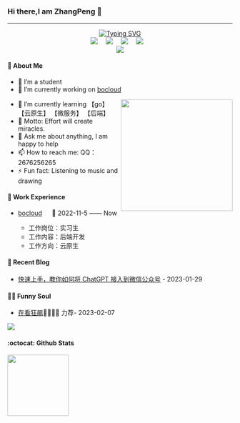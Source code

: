 ###  Hi there,I am ZhangPeng 👋
*** 


<!-- dynamic typing effect 动态打字效果 -->

  <div align="center">
    <a href="https://blog.sunguoqi.com/">
      <img src="https://readme-typing-svg.demolab.com?font=Fira+Code&pause=1000&width=435&lines=log.Println(%22Hello%2C%20World%22);小张同学祝您今天愉快! &center=true&size=27" alt="Typing SVG" />
    </a>
  </div>

  <!-- profile logo 个人资料徽标 -->

  <div align="center">
    <a href="https://www.cnblogs.com/"><img src="https://img.shields.io/badge/Website-博客-blue" /></a>&emsp;
    <a href="https://space.bilibili.com/511475314?spm_id_from=333.1007.0.0"><img src="https://img.shields.io/badge/Bilibili-B站-ff69b4" /></a>&emsp;
    <a href="https://blog.csdn.net/weixin_51299478?spm=1000.2115.3001.5343/"><img src="https://img.shields.io/badge/CSDN-论坛-c32136" /></a>&emsp;
    <a href="https://www.zhihu.com/people/ba-shou-gei-wo-7-35"><img src="https://img.shields.io/badge/Zhihu-知乎-blue" /></a>&emsp;
    <br>
     <!-- Snake Code Contribution Map 贪吃蛇代码贡献图 -->
    <img src="https://cdn.jsdelivr.net/gh/sun0225SUN/sun0225SUN/profile-snake-contrib/github-contribution-grid-snake-dark.svg" />

  </div>

</div>

#### 🤺 About Me
- 👯 I’m a student
- 🔭 I’m currently working on [bocloud](https://www.bocloud.com.cn/)

<img align="right" width="250" src="https://cdn.jsdelivr.net/gh/sun0225SUN/sun0225SUN/assets/images/hi.gif" />

- 🌱 I’m currently learning 【go】 【云原生】 【微服务】 【后端】
- 🤔 Motto: Effort will create miracles.
- 💬 Ask me about anything, I am happy to help
- 📫 How to reach me: QQ：2676256265
- ⚡ Fun fact: Listening to music and drawing

#### 🏢 Work Experience


- [bocloud](https://www.bocloud.com.cn/) &emsp; 📌 2022-11-5 —— Now

  - 工作岗位：实习生
  - 工作内容：后端开发
  - 工作方向：云原生

</td>
</tr>

<tr><td>
  
#### 📃 Recent Blog


<!-- START_SECTION:blog -->

* <a href='https://blog.sunguoqi.com/archives/chatgpt' target='_blank'>快速上手，教你如何将 ChatGPT 接入到微信公众号</a> - 2023-01-29
<!-- END_SECTION:blog -->

</td></tr>

<tr><td>
  
#### 🤾‍♂️ Funny Soul
* <a href='http://movie.douban.com/subject/35465232/' target='_blank'>在看狂飙</a>🦉🦉🦉🦉 力荐- 2023-02-07
  
  
<img src="https://cdn.jsdelivr.net/gh/sun0225SUN/sun0225SUN/assets/images/icon.png" />

#### :octocat: Github Stats
<img height="137px" src="https://github-readme-stats-git-masterrstaa-rickstaa.vercel.app/api?username=ILoveYou00
&hide_title=true&hide_border=true&show_icons=trueline_height=21&text_color=000&icon_color=000&bg_color=0,ea6161,ffc64d,fffc4d,52fa5a&theme=graywhite" />  

